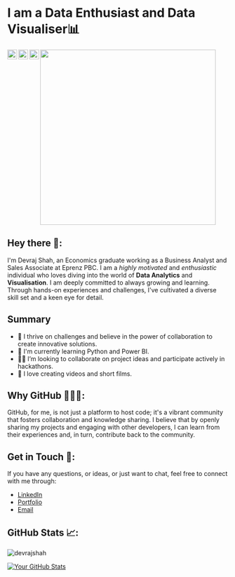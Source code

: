 # I am a Data Enthusiast and Data Visualiser📊

<a href="https://www.linkedin.com/in/devrajshah/">
  <img align="left" alt="Devraj's Linkedin" width="22px" style="color=blue" src="https://cdn.jsdelivr.net/npm/simple-icons@v3/icons/linkedin.svg" />
</a>

<a href="https://github.com/devraj-shah">
  <img align="left" alt="Devraj's Github" width="22px" src="https://cdn.jsdelivr.net/npm/simple-icons@v3/icons/github.svg" />
</a>

<a href="https://www.instagram.com/thedevrajshah/">
  <img align="left" alt="Devraj's Instagram" width="22px" src="https://cdn.jsdelivr.net/npm/simple-icons@v3/icons/instagram.svg" />
</a>

<p  align="left"><img src="https://github.com/devraj-shah/devrajshah/assets/107785817/f14a9e4d-09bd-4e99-9c4e-858410d73a85" width="400" height="400">

## Hey there 👋:

I'm Devraj Shah, an Economics graduate working as a Business Analyst and Sales Associate at Eprenz PBC.
I am a *highly motivated* and *enthusiastic* individual who loves diving into the world of **Data Analytics** and **Visualisation**.
I am deeply committed to always growing and learning. Through hands-on experiences and challenges, I've cultivated a diverse skill set and a keen eye for detail.

## Summary
- 🚀 I thrive on challenges and believe in the power of collaboration to create innovative solutions.
- 🌱 I'm currently learning Python and Power BI.
- 🤝🏻 I’m looking to collaborate on project ideas and participate actively in hackathons.
- 🎥 I love creating videos and short films.

## Why GitHub 👨🏻‍💻:

GitHub, for me, is not just a platform to host code; it's a vibrant community that fosters collaboration and knowledge sharing. I believe that by openly sharing my projects and engaging with other developers, I can learn from their experiences and, in turn, contribute back to the community.

## Get in Touch 📮:

If you have any questions, or ideas, or just want to chat, feel free to connect with me through:

- [LinkedIn](https://www.linkedin.com/in/devrajshah/)
- [Portfolio](https://devrajshah.super.site/)
- [Email](mailto:devraj.shah08@gmail.com)

## GitHub Stats 📈:
<p align="left"> <img src="https://komarev.com/ghpvc/?username=devraj-shah&label=Profile Views&color=blue&style=plastic" alt="devrajshah" /> </p>

<a href="https://github.com/devraj-shah">
  
![Your GitHub Stats](https://github-readme-stats.vercel.app/api?username=devraj-shah&show_icons=true&count_private=true&hide=prs,issues,contribs&theme=radical)
</a>

